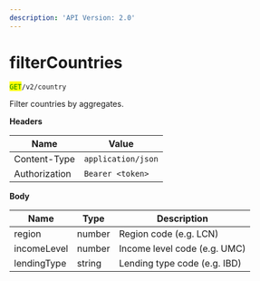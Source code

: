 ```yaml
---
description: 'API Version: 2.0'
---
```


# filterCountries

<mark style="color:green;">`GET`</mark>`/v2/country`

Filter countries by aggregates.

**Headers**

| Name          | Value              |
| ------------- | ------------------ |
| Content-Type  | `application/json` |
| Authorization | `Bearer <token>`   |

**Body**

| Name        | Type   | Description                  |
| ----------- | ------ | ---------------------------- |
| region      | number | Region code (e.g. LCN)       |
| incomeLevel | number | Income level code (e.g. UMC) |
| lendingType | string | Lending type code (e.g. IBD) |
